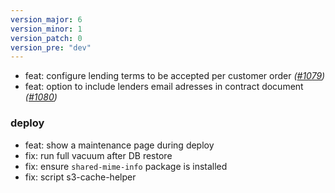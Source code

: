 ```yaml
---
version_major: 6
version_minor: 1
version_patch: 0
version_pre: "dev"
---
```


- feat: configure lending terms to be accepted per customer order _([#1079](https://github.com/leihs/leihs/pull/1079))_
- feat: option to include lenders email adresses in contract document _([#1080](https://github.com/leihs/leihs/pull/1080))_

### deploy

- feat: show a maintenance page during deploy
- fix: run full vacuum after DB restore
- fix: ensure `shared-mime-info` package is installed
- fix: script s3-cache-helper
